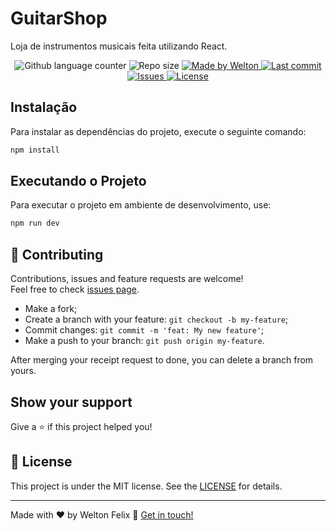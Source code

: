# GuitarShop

Loja de instrumentos musicais feita utilizando React.

<p align="center">
  <img alt="Github language counter" src="https://img.shields.io/github/languages/count/weltonfelix/guitar-shop?color=%2304D361">

  <img alt="Repo size" src="https://img.shields.io/github/repo-size/weltonfelix/guitar-shop">

  <a href="https://www.github.com/weltonfelix">
    <img alt="Made by Welton" src="https://img.shields.io/badge/Made%20by-Welton-%2304D361">
  </a>

  <a href="https://github.com/welton/guitar-shop/commits/master">
    <img alt="Last commit" src="https://img.shields.io/github/last-commit/weltonfelix/guitar-shop">
  </a>

  <a href="https://github.com/weltonfelix/guitar-shop/issues">
    <img alt="Issues" src="https://img.shields.io/github/issues/weltonfelix/guitar-shop">
  </a>

  <a href="https://github.com/weltonfelix/guitar-shop/blob/master/LICENSE" target="_blank">
    <img alt="License" src="https://img.shields.io/badge/license-MIT-brightgreen"/>
  </a>
</p>

## Instalação

Para instalar as dependências do projeto, execute o seguinte comando:

```bash
npm install
```

## Executando o Projeto

Para executar o projeto em ambiente de desenvolvimento, use:

```bash
npm run dev
```

## 🤝 Contributing

Contributions, issues and feature requests are welcome!<br />Feel free to check [issues page](https://github.com/weltonfelix/subtitler/issues).

- Make a fork;
- Create a branch with your feature: `git checkout -b my-feature`;
- Commit changes: `git commit -m 'feat: My new feature'`;
- Make a push to your branch: `git push origin my-feature`.

After merging your receipt request to done, you can delete a branch from yours.

## Show your support

Give a ⭐️ if this project helped you!

## 📝 License

This project is under the MIT license. See the [LICENSE](LICENSE) for details.

---

Made with ♥ by Welton Felix :wave: [Get in touch!](mailto:wplf@cin.ufpe.br)
